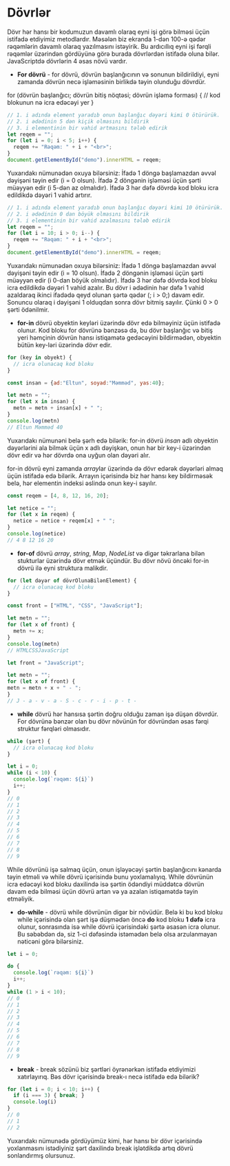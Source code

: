 # Dövrlər

Dövr hər hansı bir kodumuzun davamlı olaraq eyni işi görə bilməsi üçün istifadə etdiyimiz metodlardır. Məsələn biz ekranda 1-dən 100-ə qədər rəqəmlərin davamlı olaraq yazılmasını istəyirik. Bu ardıcıllıq eyni işi fərqli rəqəmlər üzərindən gördüyünə görə burada dövrlərdən istifadə oluna bilər. JavaScriptdə dövrlərin 4 əsas növü vardır. 

- **For dövrü** - for dövrü, dövrün başlanğıcının və sonunun bildirildiyi, eyni zamanda dövrün necə işləməsinin birlikdə təyin olunduğu dövrdür.

for (dövrün başlanğıcı; dövrün bitiş nöqtəsi; dövrün işləmə forması) {
  // kod blokunun nə icra edəcəyi yer
}

```js
// 1. i adında element yaradıb onun başlanğıc dəyəri kimi 0 ötürürük.
// 2. i ədədinin 5 dən kiçik olmasını bildirik
// 3. i elementinin bir vahid artmasını tələb edirik
let reqem = "";
for (let i = 0; i < 5; i++) {
  reqem += "Rəqəm: " + i + "<br>";
}
document.getElementById("demo").innerHTML = reqem;
```

Yuxarıdakı nümunədən oxuya bilərsiniz:
İfadə 1 döngə başlamazdan əvvəl dəyişəni təyin edir (i = 0 olsun).
İfadə 2 döngənin işləməsi üçün şərti müəyyən edir (i 5-dən az olmalıdır).
İfadə 3 hər dəfə dövrdə kod bloku icra edildikdə dəyəri 1 vahid artırır.

```js
// 1. i adında element yaradıb onun başlanğıc dəyəri kimi 10 ötürürük.
// 2. i ədədinin 0 dan böyük olmasını bildirik
// 3. i elementinin bir vahid azalmasını tələb edirik
let reqem = "";
for (let i = 10; i > 0; i--) {
  reqem += "Rəqəm: " + i + "<br>";
}
document.getElementById("demo").innerHTML = reqem;
```

Yuxarıdakı nümunədən oxuya bilərsiniz:
İfadə 1 döngə başlamazdan əvvəl dəyişəni təyin edir (i = 10 olsun).
İfadə 2 döngənin işləməsi üçün şərti müəyyən edir (i 0-dan böyük olmalıdır).
İfadə 3 hər dəfə dövrdə kod bloku icra edildikdə dəyəri 1 vahid azalır.
Bu dövr i ədədinin hər dəfə 1 vahid azaldaraq ikinci ifadədə qeyd olunan şərtə qədər (; i > 0;) davam edir. Sonuncu olaraq i dəyişəni 1 olduqdan sonra dövr bitmiş sayılır. Çünki 0 > 0 şərti ödənilmir.

- **for-in** dövrü obyektin keyləri üzərində dövr edə bilməyiniz üçün istifadə olunur. Kod bloku for dövrünə bənzəsə də, bu dövr başlanğıc və bitiş yeri həmçinin dövrün hansı istiqamətə gedəcəyini bildirmədən, obyektin bütün key-ləri üzərində dövr edir.

```js
for (key in obyekt) {
  // icra olunacaq kod bloku
}
```

```js
const insan = {ad:"Eltun", soyad:"Məmməd", yas:40};

let metn = "";
for (let x in insan) {
  metn = metn + insan[x] + " ";
}
console.log(metn)
// Eltun Məmməd 40
```

Yuxarıdakı nümunəni belə şərh edə bilərik: for-in dövrü *insan* adlı obyektin dəyərlərini ala bilmək üçün x adlı dəyişkən, onun hər bir key-i üzərindən dövr edir və hər dövrdə ona uyğun olan dəyəri alır.

for-in dövrü eyni zamanda *array*lar üzərində də dövr edərək dəyərləri almaq üçün istifadə edə bilərik. Arrayın içərisində biz hər hansı key bildirməsək belə, hər elementin indeksi əslində onun key-i sayılır. 

```js
const reqem = [4, 8, 12, 16, 20];

let netice = "";
for (let x in reqem) {
  netice = netice + reqem[x] + " ";
}
console.log(netice)
// 4 8 12 16 20
```

- **for-of** dövrü *array*, *string*, *Map*, *NodeList* və digər təkrarlana bilən stukturlar üzərində dövr etmək üçündür. Bu dövr növü öncəki for-in dövrü ilə eyni struktura malikdir.

```js
for (let dəyər of dövrOlunaBilənElement) {
  // icra olunacaq kod bloku
}
```

```js
const front = ["HTML", "CSS", "JavaScript"];

let metn = "";
for (let x of front) {
  metn += x;
}
console.log(metn)
// HTMLCSSJavaScript
```

```js
let front = "JavaScript";

let metn = "";
for (let x of front) {
metn = metn + x + " - ";
}
// J - a - v - a - S - c - r - i - p - t - 
```

- **while** dövrü hər hansısa şərtin doğru olduğu zaman işə düşən dövrdür. For dövrünə bənzər olan bu dövr növünün for dövründən əsas fərqi struktur fərqləri olmasıdır.

```js
while (şərt) {
  // icra olunacaq kod bloku
}
```

```js
let i = 0;
while (i < 10) {
  console.log(`rəqəm: ${i}`)
  i++;
}
// 0
// 1
// 2
// 3
// 4
// 5
// 6
// 7
// 8
// 9
```

While dövrünü işə salmaq üçün, onun işləyəcəyi şərtin başlanğıcını kənarda təyin etməli və while dövrü içərisində bunu yoxlamalıyıq. While dövrünün icra edəcəyi kod bloku daxilində isə şərtin ödəndiyi müddətcə dövrün davam edə bilməsi üçün dövrü artan və ya azalan istiqamətdə təyin etməliyik.

- **do-while** - dövrü while dövrünün digər bir növüdür. Belə ki bu kod bloku while içərisində olan şərt işə düşmədən öncə **do** kod bloku **1 dəfə** icra olunur, sonrasında isə while dövrü içərisindəki şərtə əsasən icra olunur. Bu səbəbdən də, siz 1-ci dəfəsində istəmədən belə olsa arzulanmayan nəticəni görə bilərsiniz.

```js
let i = 0;

do {
  console.log(`rəqəm: ${i}`)
  i++;
}
while (1 > i < 10); 
// 0
// 1
// 2
// 3
// 4
// 5
// 6
// 7
// 8
// 9
```

- **break** - break sözünü biz şərtləri öyrənərkən istifadə etdiyimizi xatırlayırıq. Bəs dövr içərisində break-ı necə istifadə edə bilərik?

```js
for (let i = 0; i < 10; i++) {
  if (i === 3) { break; }
  console.log(i)
}
// 0
// 1
// 2
```

Yuxarıdakı nümunədə gördüyümüz kimi, hər hansı bir dövr içərisində yoxlanmasını istədiyiniz şərt daxilində break işlətdikdə artıq dövrü sonlandırmış olursunuz.